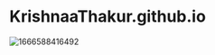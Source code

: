 # KrishnaaThakur.github.io
![1666588416492](https://user-images.githubusercontent.com/121487246/210038304-9a64c925-57a7-4f38-ab61-5174b93a0cd0.jpg)
